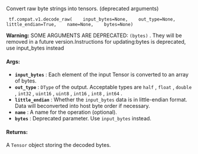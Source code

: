 Convert raw byte strings into tensors. (deprecated arguments)

```
 tf.compat.v1.decode_raw(    input_bytes=None,    out_type=None,    little_endian=True,    name=None,    bytes=None) 
```


**Warning:**  SOME ARGUMENTS ARE DEPRECATED:  `(bytes)` . They will be removed in a future version.Instructions for updating:bytes is deprecated, use input_bytes instead


#### Args:
- **`input_bytes`** :   Each element of the input Tensor is converted to an array of bytes.
- **`out_type`** :    `DType`  of the output. Acceptable types are  `half` ,  `float` ,  `double` , `int32` ,  `uint16` ,  `uint8` ,  `int16` ,  `int8` ,  `int64` .
- **`little_endian`** :   Whether the  `input_bytes`  data is in little-endian format. Data will beconverted into host byte order if necessary.
- **`name`** : A name for the operation (optional).
- **`bytes`** : Deprecated parameter. Use  `input_bytes`  instead.


#### Returns:
A  `Tensor`  object storing the decoded bytes.

